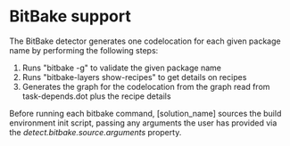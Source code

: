 # BitBake support

The BitBake detector generates one codelocation for each given package name by performing the following steps:

1. Runs "bitbake -g" to validate the given package name
1. Runs "bitbake-layers show-recipes" to get details on recipes
1. Generates the graph for the codelocation from the graph read from task-depends.dot plus the recipe details

Before running each bitbake command, [solution_name] sources the build environment init script,
passing any arguments the user has provided via the *detect.bitbake.source.arguments* property.